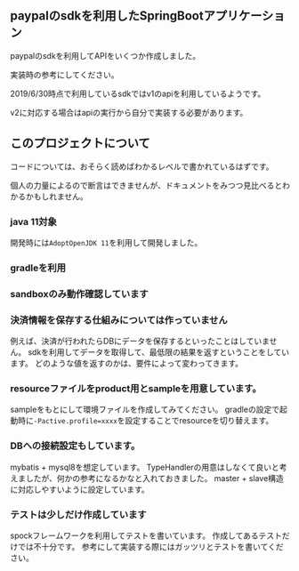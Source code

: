
## paypalのsdkを利用したSpringBootアプリケーション

paypalのsdkを利用してAPIをいくつか作成しました。

実装時の参考にしてください。

2019/6/30時点で利用しているsdkではv1のapiを利用しているようです。

v2に対応する場合はapiの実行から自分で実装する必要があります。


## このプロジェクトについて
コードについては、おそらく読めばわかるレベルで書かれているはずです。

個人の力量によるので断言はできませんが、ドキュメントをみつつ見比べるとわかるかもしれません。

### java 11対象  
開発時には`AdoptOpenJDK 11`を利用して開発しました。

### gradleを利用

### sandboxのみ動作確認しています

### 決済情報を保存する仕組みについては作っていません
例えば、決済が行われたらDBにデータを保存するといったことはしていません。
sdkを利用してデータを取得して、最低限の結果を返すということをしています。
どのような値を返すのかは、要件によって変わってきます。

### resourceファイルをproduct用とsampleを用意しています。
sampleをもとにして環境ファイルを作成してみてください。
gradleの設定で起動時に`-Pactive.profile=xxxx`を設定することでresourceを切り替えます。

### DBへの接続設定もしています。
mybatis + mysql8を想定しています。
TypeHandlerの用意はしなくて良いと考えましたが、何かの参考になるかなと入れておきました。
master + slave構造に対応しやすいように設定しています。

### テストは少しだけ作成しています
spockフレームワークを利用してテストを書いています。
作成してあるテストだけでは不十分です。
参考にして実装する際にはガッツリとテストを書いてください。

